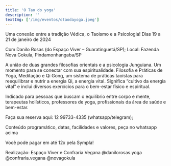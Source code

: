 ```yaml
---
title: 'O Tao do yoga'
description: ''
textImg: ['/img/eventos/otaodayoga.jpeg']
---
```

Uma conexão entre a tradição Védica, o Taoismo e a Psicologia!
Dias 19 a 21 de janeiro de 2024

Com Danilo Rosas (do Espaço Viver – Guaratinguetá/SP);
Local: Fazenda Nova Gokula, Pindamonhangaba/SP

A união de duas grandes filosofias orientais e a psicologia Junguiana. Um momento para se conectar com sua espiritualidade. Filosofia e Práticas de Yoga, Meditação e Qi Gong, um sistema de práticas taoístas para reequilibrar e nutrir a energia Qi, a energia vital. Significa “cultivo da energia vital” e inclui diversos exercícios para o bem-estar físico e espiritual.

Indicado para pessoas que buscam o equilíbrio entre corpo e mente, terapeutas holísticos, professores de yoga, profissionais da área de saúde e bem-estar.

Faça sua reserva aqui:
12 99733-4335 (whatsapp/telegram);

Conteúdo programático, datas, facilidades e valores, peça no whatsapp acima

Você pode pagar em até 12x pela Sympla!

Realização: Espaço Viver e Confraria Vegana
@danilorosas.yoga
@confraria.vegana
@novagokula
